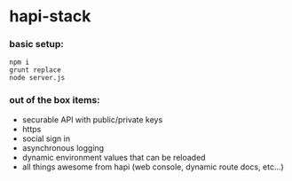 # hapi-stack

### basic setup:

```
npm i
grunt replace
node server.js
```

### out of the box items:

* securable API with public/private keys
* https
* social sign in
* asynchronous logging
* dynamic environment values that can be reloaded
* all things awesome from hapi (web console, dynamic route docs, etc...)
